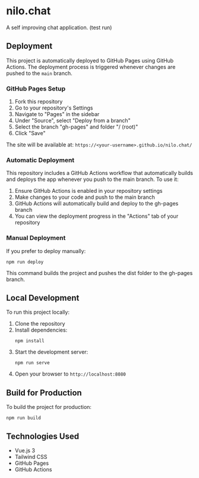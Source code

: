 # nilo.chat

A self improving chat application. (test run)

## Deployment

This project is automatically deployed to GitHub Pages using GitHub Actions. The deployment process is triggered whenever changes are pushed to the `main` branch.

### GitHub Pages Setup

1. Fork this repository
2. Go to your repository's Settings
3. Navigate to "Pages" in the sidebar
4. Under "Source", select "Deploy from a branch"
5. Select the branch "gh-pages" and folder "/ (root)"
6. Click "Save"

The site will be available at: `https://<your-username>.github.io/nilo.chat/`

### Automatic Deployment

This repository includes a GitHub Actions workflow that automatically builds and deploys the app whenever you push to the main branch. To use it:

1. Ensure GitHub Actions is enabled in your repository settings
2. Make changes to your code and push to the main branch
3. GitHub Actions will automatically build and deploy to the gh-pages branch
4. You can view the deployment progress in the "Actions" tab of your repository

### Manual Deployment

If you prefer to deploy manually:

```
npm run deploy
```

This command builds the project and pushes the dist folder to the gh-pages branch.

## Local Development

To run this project locally:

1. Clone the repository
2. Install dependencies:
   ```
   npm install
   ```
3. Start the development server:
   ```
   npm run serve
   ```
4. Open your browser to `http://localhost:8080`

## Build for Production

To build the project for production:
```
npm run build
```

## Technologies Used

- Vue.js 3
- Tailwind CSS
- GitHub Pages
- GitHub Actions